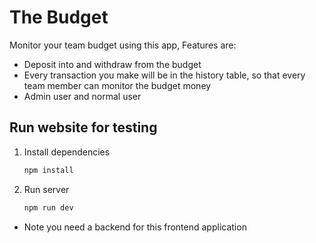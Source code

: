# The Budget

Monitor your team budget using this app, Features are:
- Deposit into and withdraw from the budget
- Every transaction you make will be in the history table, so that every team member can monitor the budget money
- Admin user and normal user

## Run website for testing
1. Install dependencies
    ```bash
    npm install
    ```
2. Run server
    ```bash
    npm run dev
    ```

* Note you need a backend for this frontend application
